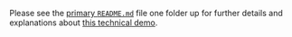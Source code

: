 Please see the [primary `README.md`](../README.md) file one folder up for further details and explanations about [this technical demo](../README.md#demo-07---coverage-reports-combined).

